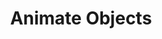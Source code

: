 ---
title: "Animate Objects"
index: "animate-objects"
permalink: /spells/animate-objects/
tags:
  - Spell
  - 5th Level
  - Transmutation
available_for:
  - Bard
  - Sorcerer
  - Wizard
level: "5th Level"
school: "Transmutation"
range: "120 ft"
comp:
  - V
  - S
duration: "1 Minute"
concentration: true
description: |
  Objects come to life at your command. Choose up to ten nonmagical objects within range that are not being worn or carried. Medium targets count as two objects, Large targets count as four objects, Huge targets count as eight objects. You can't animate any object larger than Huge. Each target animates and becomes a creature under your control until the spell ends or until reduced to 0 hit points.

  As a bonus action, you can mentally command any creature you made with this spell if the creature is within 500 feet of you (if you control multiple creatures, you can command any or all of them at the same time, issuing the same command to each one). You decide what action the creature will take and where it will move during its next turn, or you can issue a general command, such as to guard a particular chamber or corridor. If you issue no commands, the creature only defends itself against hostile creatures. Once given an order, the creature continues to follow it until its task is complete.

  ##### Animated Object Statistics

  | Size | HP | AC | Attack | Str | Dex |
  | :--- | :--- | :--- | :--- | :--- | :--- |
  | Tiny | 20 | 18 | +8 to hit, 1d4 + 4 damage | 4 | 18 |
  | Small | 25 | 16 | +6 to hit, 1d8 + 2 damage | 6 | 14 |
  | Medium | 40 | 13 | +5 to hit, 2d6 + 1 damage | 10 | 12 |
  | Large | 50 | 10 | +6 to hit, 2d10 + 2 damage | 14 | 10 |
  | Huge | 80 | 10 | +8 to hit, 2d12 + 4 damage | 18 | 6 |

  An animated object is a construct with AC, hit points, attacks, Strength, and Dexterity determined by its size. Its Constitution is 10 and its Intelligence and Wisdom are 3, and its Charisma is 1. Its speed is 30 feet; if the object lacks legs or other appendages it can use for locomotion, it instead has a flying speed of 30 feet and can hover. If the object is securely attached to a surface or a larger object, such as a chain bolted to a wall, its speed is 0. It has blindsight with a radius of 30 feet and is blind beyond that distance. When the animated object drops to 0 hit points, it reverts to its original object form, and any remaining damage carries over to its original object form.

  If you command an object to attack, it can make a single melee attack against a creature within 5 feet of it. It makes a slam attack with an attack bonus and bludgeoning damage determined by its size. The GM might rule that a specific object inflicts slashing or piercing damage based on its form.

  **At higher levels.** If you cast this spell using a spell slot of 6th level or higher, you can animate two additional objects for each slot level above 5th.
excerpt: "Objects come to life at your command."
source: "Basic Rules"
---